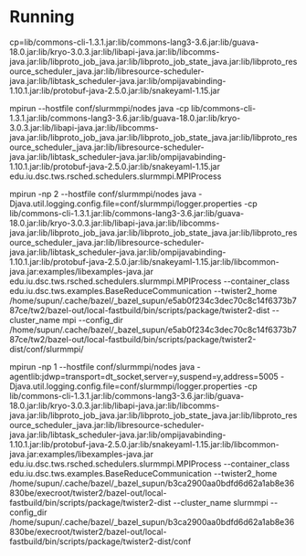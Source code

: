 # Running

cp=lib/commons-cli-1.3.1.jar:lib/commons-lang3-3.6.jar:lib/guava-18.0.jar:lib/kryo-3.0.3.jar:lib/libapi-java.jar:lib/libcomms-java.jar:lib/libproto_job_java.jar:lib/libproto_job_state_java.jar:lib/libproto_resource_scheduler_java.jar:lib/libresource-scheduler-java.jar:lib/libtask_scheduler-java.jar:lib/ompijavabinding-1.10.1.jar:lib/protobuf-java-2.5.0.jar:lib/snakeyaml-1.15.jar

mpirun --hostfile conf/slurmmpi/nodes java -cp lib/commons-cli-1.3.1.jar:lib/commons-lang3-3.6.jar:lib/guava-18.0.jar:lib/kryo-3.0.3.jar:lib/libapi-java.jar:lib/libcomms-java.jar:lib/libproto_job_java.jar:lib/libproto_job_state_java.jar:lib/libproto_resource_scheduler_java.jar:lib/libresource-scheduler-java.jar:lib/libtask_scheduler-java.jar:lib/ompijavabinding-1.10.1.jar:lib/protobuf-java-2.5.0.jar:lib/snakeyaml-1.15.jar  edu.iu.dsc.tws.rsched.schedulers.slurmmpi.MPIProcess
   
mpirun -np 2 --hostfile conf/slurmmpi/nodes java -Djava.util.logging.config.file=conf/slurmmpi/logger.properties -cp lib/commons-cli-1.3.1.jar:lib/commons-lang3-3.6.jar:lib/guava-18.0.jar:lib/kryo-3.0.3.jar:lib/libapi-java.jar:lib/libcomms-java.jar:lib/libproto_job_java.jar:lib/libproto_job_state_java.jar:lib/libproto_resource_scheduler_java.jar:lib/libresource-scheduler-java.jar:lib/libtask_scheduler-java.jar:lib/ompijavabinding-1.10.1.jar:lib/protobuf-java-2.5.0.jar:lib/snakeyaml-1.15.jar:lib/libcommon-java.jar:examples/libexamples-java.jar  edu.iu.dsc.tws.rsched.schedulers.slurmmpi.MPIProcess --container_class edu.iu.dsc.tws.examples.BaseReduceCommunication --twister2_home /home/supun/.cache/bazel/_bazel_supun/e5ab0f234c3dec70c8c14f6373b787ce/tw2/bazel-out/local-fastbuild/bin/scripts/package/twister2-dist --cluster_name mpi --config_dir /home/supun/.cache/bazel/_bazel_supun/e5ab0f234c3dec70c8c14f6373b787ce/tw2/bazel-out/local-fastbuild/bin/scripts/package/twister2-dist/conf/slurmmpi/
   
mpirun -np 1 --hostfile conf/slurmmpi/nodes java -agentlib:jdwp=transport=dt_socket,server=y,suspend=y,address=5005 -Djava.util.logging.config.file=conf/slurmmpi/logger.properties -cp lib/commons-cli-1.3.1.jar:lib/commons-lang3-3.6.jar:lib/guava-18.0.jar:lib/kryo-3.0.3.jar:lib/libapi-java.jar:lib/libcomms-java.jar:lib/libproto_job_java.jar:lib/libproto_job_state_java.jar:lib/libproto_resource_scheduler_java.jar:lib/libresource-scheduler-java.jar:lib/libtask_scheduler-java.jar:lib/ompijavabinding-1.10.1.jar:lib/protobuf-java-2.5.0.jar:lib/snakeyaml-1.15.jar:lib/libcommon-java.jar:examples/libexamples-java.jar  edu.iu.dsc.tws.rsched.schedulers.slurmmpi.MPIProcess --container_class edu.iu.dsc.tws.examples.BaseReduceCommunication --twister2_home /home/supun/.cache/bazel/_bazel_supun/b3ca2900aa0bdfd6d62a1ab8e36830be/execroot/twister2/bazel-out/local-fastbuild/bin/scripts/package/twister2-dist --cluster_name slurmmpi --config_dir /home/supun/.cache/bazel/_bazel_supun/b3ca2900aa0bdfd6d62a1ab8e36830be/execroot/twister2/bazel-out/local-fastbuild/bin/scripts/package/twister2-dist/conf   